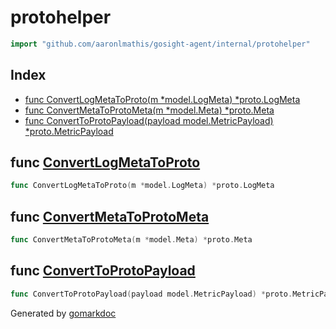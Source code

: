 <!-- Code generated by gomarkdoc. DO NOT EDIT -->

# protohelper

```go
import "github.com/aaronlmathis/gosight-agent/internal/protohelper"
```

## Index

- [func ConvertLogMetaToProto\(m \*model.LogMeta\) \*proto.LogMeta](<#ConvertLogMetaToProto>)
- [func ConvertMetaToProtoMeta\(m \*model.Meta\) \*proto.Meta](<#ConvertMetaToProtoMeta>)
- [func ConvertToProtoPayload\(payload model.MetricPayload\) \*proto.MetricPayload](<#ConvertToProtoPayload>)


<a name="ConvertLogMetaToProto"></a>
## func [ConvertLogMetaToProto](<https://github.com/aaronlmathis/gosight-agent/blob/main/internal/protohelper/convert.go#L80>)

```go
func ConvertLogMetaToProto(m *model.LogMeta) *proto.LogMeta
```



<a name="ConvertMetaToProtoMeta"></a>
## func [ConvertMetaToProtoMeta](<https://github.com/aaronlmathis/gosight-agent/blob/main/internal/protohelper/convert.go#L103>)

```go
func ConvertMetaToProtoMeta(m *model.Meta) *proto.Meta
```



<a name="ConvertToProtoPayload"></a>
## func [ConvertToProtoPayload](<https://github.com/aaronlmathis/gosight-agent/blob/main/internal/protohelper/convert.go#L36>)

```go
func ConvertToProtoPayload(payload model.MetricPayload) *proto.MetricPayload
```



Generated by [gomarkdoc](<https://github.com/princjef/gomarkdoc>)
